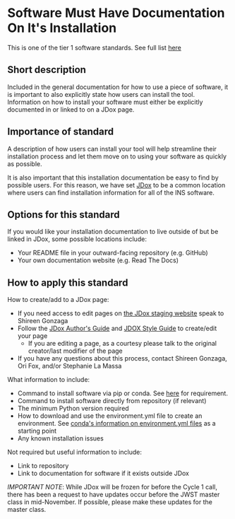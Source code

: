 # Software Must Have Documentation On It's Installation

This is one of the tier 1 software standards. See full list [here](tier1_standards_overview.md)

## Short description
Included in the general documentation for how to use a piece of software, it is important to also explicitly state how users can install the tool. Information on how to install your software must either be explicitly documented in or linked to on a JDox page.

## Importance of standard
A description of how users can install your tool will help streamline their installation process and let them move on to using your software as quickly as possible.
 
It is also important that this installation documentation be easy to find by possible users. For this reason, we have set [JDox](https://jwst-docs.stsci.edu/) to be a common location where users can find installation information for all of the INS software.

## Options for this standard
If you would like your installation documentation to live outside of but be linked in JDox, some possible locations include:
- Your README file in your outward-facing repository (e.g. GitHub)
- Your own documentation website (e.g. Read The Docs)

## How to apply this standard
How to create/add to a JDox page:
- If you need access to edit pages on [the JDox staging website](https://jwst-docs.stsci.edu/display/JDOX) speak to Shireen Gonzaga
- Follow the [JDox Author's Guide](https://outerspace.stsci.edu/display/JWSTDG/JWST+User+Documentation+Author%27s+Guide) and [JDOX Style Guide](https://outerspace.stsci.edu/display/JWSTDG/JWST+User+Documentation+Style+Guide) to create/edit your page
    - If you are editing a page, as a courtesy please talk to the original creator/last modifier of the page
- If you have any questions about this process, contact Shireen Gonzaga, Ori Fox, and/or Stephanie La Massa

What information to include:
- Command to install software via pip or conda. See [here](conda_or_pip.md) for requirement.
- Command to install software directly from repository (if relevant)
- The minimum Python version required
- How to download and use the environment.yml file to create an environment. See [conda's information on environment.yml files](https://docs.conda.io/projects/conda/en/latest/user-guide/tasks/manage-environments.html#creating-an-environment-from-an-environment-yml-file) as a starting point
- Any known installation issues

Not required but useful information to include:
- Link to repository
- Link to documentation for software if it exists outside JDox

*IMPORTANT NOTE*: While JDox will be frozen for before the Cycle 1 call, there has been a request to have updates occur before the JWST master class in mid-November. If possible, please make these updates for the master class.
